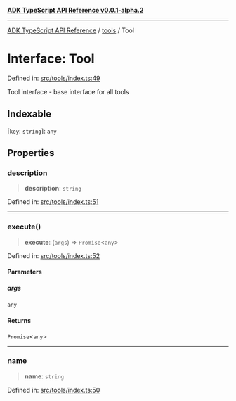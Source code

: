 [**ADK TypeScript API Reference v0.0.1-alpha.2**](../../README.md)

***

[ADK TypeScript API Reference](../../modules.md) / [tools](../README.md) / Tool

# Interface: Tool

Defined in: [src/tools/index.ts:49](https://github.com/njraladdin/adk-typescript/blob/main/src/tools/index.ts#L49)

Tool interface - base interface for all tools

## Indexable

\[`key`: `string`\]: `any`

## Properties

### description

> **description**: `string`

Defined in: [src/tools/index.ts:51](https://github.com/njraladdin/adk-typescript/blob/main/src/tools/index.ts#L51)

***

### execute()

> **execute**: (`args`) => `Promise`\<`any`\>

Defined in: [src/tools/index.ts:52](https://github.com/njraladdin/adk-typescript/blob/main/src/tools/index.ts#L52)

#### Parameters

##### args

`any`

#### Returns

`Promise`\<`any`\>

***

### name

> **name**: `string`

Defined in: [src/tools/index.ts:50](https://github.com/njraladdin/adk-typescript/blob/main/src/tools/index.ts#L50)
